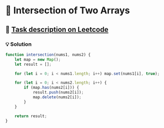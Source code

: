 # 📝 Intersection of Two Arrays

## 🔗 [Task description on Leetcode](https://leetcode.com/problems/intersection-of-two-arrays/?envType=problem-list-v2&envId=hash-table)

### 💡 Solution

```js
function intersection(nums1, nums2) {
	let map = new Map();
	let result = [];

	for (let i = 0; i < nums1.length; i++) map.set(nums1[i], true);

	for (let i = 0; i < nums2.length; i++) {
		if (map.has(nums2[i])) {
			result.push(nums2[i]);
			map.delete(nums2[i]);
		}
	}

	return result;
}
```
